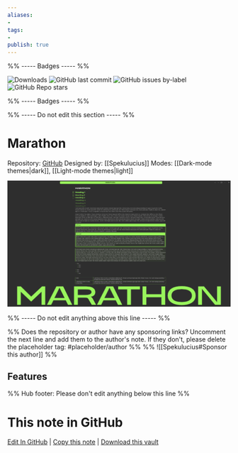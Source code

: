 ```yaml
---
aliases:
- 
tags: 
- 
publish: true
---
```


%% ----- Badges ----- %%

![Downloads](https://img.shields.io/badge/downloads-802-573E7A?style=for-the-badge&logo=)
![GitHub last commit](https://img.shields.io/github/last-commit/Spekulucius/obsidian-marathon?color=573E7A&label=last%20update&logo=github&style=for-the-badge)
![GitHub issues by-label](https://img.shields.io/github/issues/Spekulucius/obsidian-marathon/help%20wanted?color=573E7A&logo=github&style=for-the-badge) 
![GitHub Repo stars](https://img.shields.io/github/stars/Spekulucius/obsidian-marathon?color=573E7A&logo=github&style=for-the-badge)

%% ----- Badges ----- %%

%% ----- Do not edit this section ----- %%

# Marathon

Repository: [GitHub](https://github.com/Spekulucius/obsidian-marathon)
Designed by: [[Spekulucius]]
Modes: [[Dark-mode themes|dark]], [[Light-mode themes|light]]



![screenshot](https://github.com/Spekulucius/obsidian-marathon/raw/HEAD/preview.png)

%% ----- Do not edit anything above this line ----- %% 

%% Does the repository or author have any sponsoring links? Uncomment the next line and add them to the author's note. If they don't, please delete the placeholder tag: #placeholder/author %%
%% ![[Spekulucius#Sponsor this author]] %%


## Features



%% Hub footer: Please don't edit anything below this line %%

# This note in GitHub

<span class="git-footer">[Edit In GitHub](https://github.dev/obsidian-community/obsidian-hub/blob/main/02%20-%20Community%20Expansions/02.05%20All%20Community%20Expansions/Themes/Marathon.md "git-hub-edit-note") | [Copy this note](https://raw.githubusercontent.com/obsidian-community/obsidian-hub/main/02%20-%20Community%20Expansions/02.05%20All%20Community%20Expansions/Themes/Marathon.md "git-hub-copy-note") | [Download this vault](https://github.com/obsidian-community/obsidian-hub/archive/refs/heads/main.zip "git-hub-download-vault") </span>
